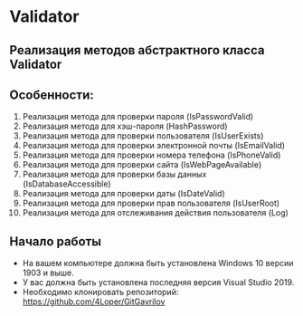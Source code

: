 # Validator
## Реализация методов абстрактного класса Validator
## Особенности:
1. Реализация метода для проверки пароля (IsPasswordValid)
2. Реализация метода для хэш-пароля (HashPassword)
3. Реализация метода для проверки пользователя (IsUserExists)
4. Реализация метода для проверки электронной почты (IsEmailValid)
5. Реализация метода для проверки номера телефона (IsPhoneValid)
6. Реализация метода для проверки сайта (IsWebPageAvailable)
7. Реализация метода для проверки базы данных (IsDatabaseAccessible)
8. Реализация метода для проверки даты (IsDateValid)
9. Реализация метода для проверки прав пользователя (IsUserRoot)
10. Реализация метода для отслеживания действия пользователя (Log)
## Начало работы
* На вашем компьютере должна быть установлена Windows 10 версии 1903 и выше.
* У вас должна быть установлена последняя версия Visual Studio 2019.
* Необходимо клонировать репозиторий:
 https://github.com/4Loper/GitGavrilov
